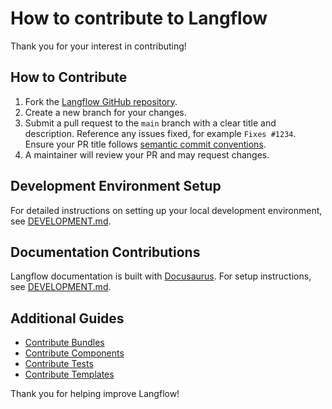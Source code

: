 # How to contribute to Langflow

Thank you for your interest in contributing!

## How to Contribute

1. Fork the [Langflow GitHub repository](https://github.com/langflow-ai/langflow).
2. Create a new branch for your changes.
3. Submit a pull request to the `main` branch with a clear title and description.
Reference any issues fixed, for example `Fixes #1234`.
Ensure your PR title follows [semantic commit conventions](https://www.conventionalcommits.org/).
4. A maintainer will review your PR and may request changes.

## Development Environment Setup

For detailed instructions on setting up your local development environment, see [DEVELOPMENT.md](./DEVELOPMENT.md).

## Documentation Contributions

Langflow documentation is built with [Docusaurus](https://docusaurus.io/).
For setup instructions, see [DEVELOPMENT.md](./DEVELOPMENT.md).

## Additional Guides

- [Contribute Bundles](./docs/docs/Contributing/contributing-bundles.md)
- [Contribute Components](./docs/docs/Contributing/contributing-components.md)
- [Contribute Tests](./docs/docs/Contributing/contributing-component-tests.md)
- [Contribute Templates](./docs/docs/Contributing/contributing-templates.md)

Thank you for helping improve Langflow!